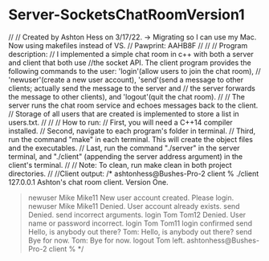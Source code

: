 # Server-SocketsChatRoomVersion1
//
// Created by Ashton Hess on 3/17/22. -> Migrating so I can use my Mac. Now using makefiles instead of VS.
// Pawprint: AAHB8F
//
//
// Program description:
// I implemented a simple chat room in c++ with both a server and client that both use
//the socket API. The client program provides the following commands to the user: 'login'(allow users to join the chat room),
// 'newuser'(create a new user account), 'send'(send a message to other clients; actually send the message to the server and
// the server forwards the message to other clients), and 'logout'(quit the chat room).
//
// The server runs the chat room service and echoes messages back to the client.
// Storage of all users that are created is implemented to store a list in users.txt.
//
//
// How to run:
// First, you will need a C++14 compiler installed.
// Second, navigate to each program's folder in terminal.
// Third, run the command "make" in each terminal. This will create the object files and the executables.
// Last, run the command "./server" in the server terminal, and "./client" (appending the server address argument) in the client's terminal.
//
// Note: To clean, run make clean in both project directories.
//
//Client output:
/*
ashtonhess@Bushes-Pro-2 client % ./client 127.0.0.1
Ashton's chat room client. Version One.
> newuser Mike Mike11
> New user account created. Please login.
> newuser Mike Mike11
> Denied. User account already exists.
> send
> Denied. send incorrect arguments.
> login Tom Tom12
> Denied. User name or password incorrect.
> login Tom Tom11
> login confirmed
> send Hello, is anybody out there?
> Tom: Hello, is anybody out there?
> send Bye for now.
> Tom: Bye for now.
> logout
> Tom left.
ashtonhess@Bushes-Pro-2 client %
 */
